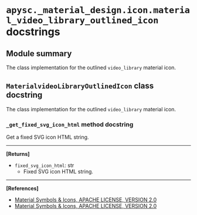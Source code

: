 # `apysc._material_design.icon.material_video_library_outlined_icon` docstrings

## Module summary

The class implementation for the outlined `video_library` material icon.

## `MaterialvideoLibraryOutlinedIcon` class docstring

The class implementation for the outlined `video_library` material icon.

### `_get_fixed_svg_icon_html` method docstring

Get a fixed SVG icon HTML string.<hr>

**[Returns]**

- `fixed_svg_icon_html`: str
  - Fixed SVG icon HTML string.

<hr>

**[References]**

- [Material Symbols & Icons, APACHE LICENSE, VERSION 2.0](https://fonts.google.com/icons?icon.size=24&icon.color=%23e8eaed)
- [Material Symbols & Icons, APACHE LICENSE, VERSION 2.0](https://www.apache.org/licenses/LICENSE-2.0.html)